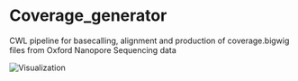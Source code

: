 # Coverage_generator
CWL pipeline for basecalling, alignment and production of coverage.bigwig files from Oxford Nanopore Sequencing data


![Visualization](coverage_generator_virsualization.png)
